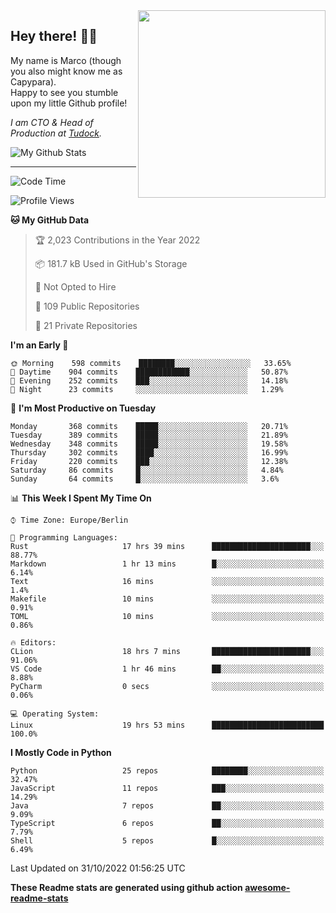 <img src="https://capypara.de/para_logo.png?a=13" align="right" width="300">

## Hey there! 👋🙃
My name is Marco (though you also might know me as Capypara).  
Happy to see you stumble upon my little Github profile!

*I am CTO & Head of Production at <a href="http://tudock.de">Tudock</a>.*


![My Github Stats](https://github-readme-stats.vercel.app/api?username=theCapypara&show_icons=true&title_color=8ea106&text_color=ffffff&icon_color=8ea106&bg_color=2F343F&hide_border=1)

---
<!--START_SECTION:waka-->
![Code Time](http://img.shields.io/badge/Code%20Time-1%2C891%20hrs%2028%20mins-blue)

![Profile Views](http://img.shields.io/badge/Profile%20Views-1-blue)

**🐱 My GitHub Data** 

> 🏆 2,023 Contributions in the Year 2022
 > 
> 📦 181.7 kB Used in GitHub's Storage 
 > 
> 🚫 Not Opted to Hire
 > 
> 📜 109 Public Repositories 
 > 
> 🔑 21 Private Repositories  
 > 
**I'm an Early 🐤** 

```text
🌞 Morning    598 commits    ████████░░░░░░░░░░░░░░░░░   33.65% 
🌆 Daytime    904 commits    ████████████░░░░░░░░░░░░░   50.87% 
🌃 Evening    252 commits    ███░░░░░░░░░░░░░░░░░░░░░░   14.18% 
🌙 Night      23 commits     ░░░░░░░░░░░░░░░░░░░░░░░░░   1.29%

```
📅 **I'm Most Productive on Tuesday** 

```text
Monday       368 commits    █████░░░░░░░░░░░░░░░░░░░░   20.71% 
Tuesday      389 commits    █████░░░░░░░░░░░░░░░░░░░░   21.89% 
Wednesday    348 commits    █████░░░░░░░░░░░░░░░░░░░░   19.58% 
Thursday     302 commits    ████░░░░░░░░░░░░░░░░░░░░░   16.99% 
Friday       220 commits    ███░░░░░░░░░░░░░░░░░░░░░░   12.38% 
Saturday     86 commits     █░░░░░░░░░░░░░░░░░░░░░░░░   4.84% 
Sunday       64 commits     █░░░░░░░░░░░░░░░░░░░░░░░░   3.6%

```


📊 **This Week I Spent My Time On** 

```text
⌚︎ Time Zone: Europe/Berlin

💬 Programming Languages: 
Rust                     17 hrs 39 mins      ██████████████████████░░░   88.77% 
Markdown                 1 hr 13 mins        █░░░░░░░░░░░░░░░░░░░░░░░░   6.14% 
Text                     16 mins             ░░░░░░░░░░░░░░░░░░░░░░░░░   1.4% 
Makefile                 10 mins             ░░░░░░░░░░░░░░░░░░░░░░░░░   0.91% 
TOML                     10 mins             ░░░░░░░░░░░░░░░░░░░░░░░░░   0.86%

🔥 Editors: 
CLion                    18 hrs 7 mins       ██████████████████████░░░   91.06% 
VS Code                  1 hr 46 mins        ██░░░░░░░░░░░░░░░░░░░░░░░   8.88% 
PyCharm                  0 secs              ░░░░░░░░░░░░░░░░░░░░░░░░░   0.06%

💻 Operating System: 
Linux                    19 hrs 53 mins      █████████████████████████   100.0%

```

**I Mostly Code in Python** 

```text
Python                   25 repos            ████████░░░░░░░░░░░░░░░░░   32.47% 
JavaScript               11 repos            ███░░░░░░░░░░░░░░░░░░░░░░   14.29% 
Java                     7 repos             ██░░░░░░░░░░░░░░░░░░░░░░░   9.09% 
TypeScript               6 repos             ██░░░░░░░░░░░░░░░░░░░░░░░   7.79% 
Shell                    5 repos             █░░░░░░░░░░░░░░░░░░░░░░░░   6.49%

```



 Last Updated on 31/10/2022 01:56:25 UTC
<!--END_SECTION:waka-->

**These Readme stats are generated using github action [awesome-readme-stats](https://github.com/anmol098/waka-readme-stats)**
